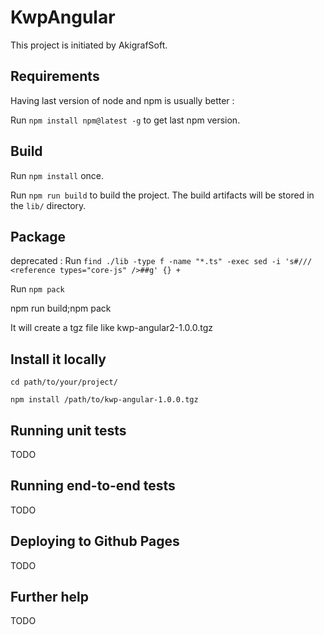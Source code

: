 # KwpAngular

This project is initiated by AkigrafSoft.

## Requirements

Having last version of node and npm is usually better :

Run `npm install npm@latest -g` to get last npm version.

## Build

Run `npm install` once.

Run `npm run build` to build the project. The build artifacts will be stored in the `lib/` directory.

## Package

deprecated : Run `find ./lib -type f -name "*.ts" -exec sed -i 's#/// <reference types="core-js" />##g' {} +`

Run `npm pack`

npm run build;npm pack

It will create a tgz file like kwp-angular2-1.0.0.tgz

## Install it locally

`cd path/to/your/project/`

`npm install /path/to/kwp-angular-1.0.0.tgz`

## Running unit tests

TODO

## Running end-to-end tests

TODO

## Deploying to Github Pages

TODO

## Further help

TODO
